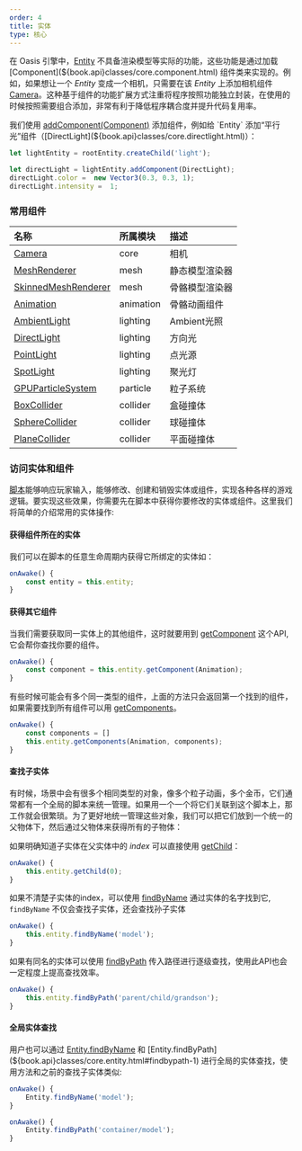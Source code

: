 ```yaml
---
order: 4
title: 实体
type: 核心
---
```


在 Oasis 引擎中，[Entity](${book.api}classes/core.entity.html) 不具备渲染模型等实际的功能，这些功能是通过加载 [Component](${book.api}classes/core.component.html) 组件类来实现的。例如，如果想让一个 *Entity* 变成一个相机，只需要在该 *Entity* 上添加相机组件 [Camera](${book.api}classes/core.camera.html)。这种基于组件的功能扩展方式注重将程序按照功能独立封装，在使用的时候按照需要组合添加，非常有利于降低程序耦合度并提升代码复用率。


我们使用 [addComponent(Component)](${book.api}classes/core.entity.html#addcomponent) 添加组件，例如给 `Entity` 添加“平行光”组件（[DirectLight](${book.api}classes/core.directlight.html)）：


```typescript
let lightEntity = rootEntity.createChild('light');

let directLight = lightEntity.addComponent(DirectLight);
directLight.color =  new Vector3(0.3, 0.3, 1);
directLight.intensity =  1;
```


### 常用组件
| 名称 | 所属模块 | 描述 |
| :--- | :--- | :--- |
| [Camera](${book.api}classes/core.camera.html) | core | 相机 |
| [MeshRenderer](${book.api}classes/core.meshrenderer.html) | mesh | 静态模型渲染器 |
| [SkinnedMeshRenderer](${book.api}classes/core.skinnedmeshrenderer.html) | mesh | 骨骼模型渲染器 |
| [Animation](${book.api}classes/core.animation.html) | animation | 骨骼动画组件 |
| [AmbientLight](${book.api}classes/core.ambientlight.html) | lighting | Ambient光照 |
| [DirectLight](${book.api}classes/core.directlight.html) | lighting | 方向光 |
| [PointLight](${book.api}classes/core.pointlight.html) | lighting | 点光源 |
| [SpotLight](${book.api}classes/core.spotlight.html) | lighting | 聚光灯 |
| [GPUParticleSystem](${book.api}classes/core.gpuparticlesystem.html) | particle | 粒子系统 |
| [BoxCollider](${book.api}classes/core.boxcollider.html) | collider | 盒碰撞体 |
| [SphereCollider](${book.api}classes/core.spherecollider.html) | collider | 球碰撞体 |
| [PlaneCollider](${book.api}classes/core.planecollider.html) | collider | 平面碰撞体 |



### 访问实体和组件

[脚本](${book.manual}component/script)能够响应玩家输入，能够修改、创建和销毁实体或组件，实现各种各样的游戏逻辑。要实现这些效果，你需要先在脚本中获得你要修改的实体或组件。这里我们将简单的介绍常用的实体操作:

#### 获得组件所在的实体
我们可以在脚本的任意生命周期内获得它所绑定的实体如：
```typescript
onAwake() {
	const entity = this.entity;
}
```
#### 获得其它组件

当我们需要获取同一实体上的其他组件，这时就要用到 [getComponent](${book.api}classes/core.entity.html#getcomponent) 这个API, 它会帮你查找你要的组件。

```typescript
onAwake() {
	const component = this.entity.getComponent(Animation);
}
```

有些时候可能会有多个同一类型的组件，上面的方法只会返回第一个找到的组件，如果需要找到所有组件可以用 [getComponents](${book.api}classes/core.entity.html#getcomponents)。

```typescript
onAwake() {
 	const components = []
	this.entity.getComponents(Animation, components);
}
```

#### 查找子实体
有时候，场景中会有很多个相同类型的对象，像多个粒子动画，多个金币，它们通常都有一个全局的脚本来统一管理。如果用一个一个将它们关联到这个脚本上，那工作就会很繁琐。为了更好地统一管理这些对象，我们可以把它们放到一个统一的父物体下，然后通过父物体来获得所有的子物体：

如果明确知道子实体在父实体中的 *index* 可以直接使用 [getChild](${book.api}classes/core.entity.html#getchild)：          

```typescript
onAwake() {
	this.entity.getChild(0);
}
```

如果不清楚子实体的index，可以使用 [findByName](${book.api}classes/core.entity.html#findbyname) 通过实体的名字找到它, `findByName` 不仅会查找子实体，还会查找孙子实体

```typescript
onAwake() {
	this.entity.findByName('model');
}
```

如果有同名的实体可以使用 [findByPath](${book.api}classes/core.entity.html#findbypath) 传入路径进行逐级查找，使用此API也会一定程度上提高查找效率。

```typescript
onAwake() {
	this.entity.findByPath('parent/child/grandson');
}
```

#### 全局实体查找

用户也可以通过 [Entity.findByName](${book.api}classes/core.entity.html#findbyname-1) 和 [Entity.findByPath](${book.api}classes/core.entity.html#findbypath-1) 进行全局的实体查找，使用方法和之前的查找子实体类似:

```typescript
onAwake() {
	Entity.findByName('model');
}
```
```typescript
onAwake() {
	Entity.findByPath('container/model');
}
```


